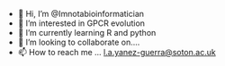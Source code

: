 - 👋 Hi, I’m @Imnotabioinformatician
- 👀 I’m interested in GPCR evolution
- 🌱 I’m currently learning R and python
- 💞️ I’m looking to collaborate on....
- 📫 How to reach me ... l.a.yanez-guerra@soton.ac.uk

<!---
Imnotabioinformatician/Imnotabioinformatician is a ✨ special ✨ repository because its `README.md` (this file) appears on your GitHub profile.
You can click the Preview link to take a look at your changes.
--->
